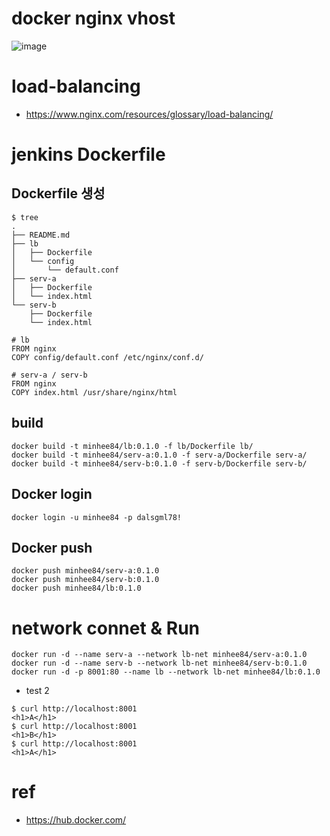 # docker nginx vhost

![image](https://github.com/pySatellite/docker-nginx-vhost/assets/87309910/878eaf6a-18bc-4467-8b3f-5086de8ff3a1)

# load-balancing
- https://www.nginx.com/resources/glossary/load-balancing/

# jenkins Dockerfile

## Dockerfile 생성

```
$ tree
.
├── README.md
├── lb
│   ├── Dockerfile
│   └── config
│       └── default.conf
├── serv-a
│   ├── Dockerfile
│   └── index.html
└── serv-b
    ├── Dockerfile
    └── index.html

# lb
FROM nginx
COPY config/default.conf /etc/nginx/conf.d/

# serv-a / serv-b
FROM nginx
COPY index.html /usr/share/nginx/html
```

## build
```
docker build -t minhee84/lb:0.1.0 -f lb/Dockerfile lb/
docker build -t minhee84/serv-a:0.1.0 -f serv-a/Dockerfile serv-a/
docker build -t minhee84/serv-b:0.1.0 -f serv-b/Dockerfile serv-b/
```

## Docker login
```
docker login -u minhee84 -p dalsgml78!
```

## Docker push
```
docker push minhee84/serv-a:0.1.0
docker push minhee84/serv-b:0.1.0
docker push minhee84/lb:0.1.0
```

# network connet & Run
```
docker run -d --name serv-a --network lb-net minhee84/serv-a:0.1.0
docker run -d --name serv-b --network lb-net minhee84/serv-b:0.1.0
docker run -d -p 8001:80 --name lb --network lb-net minhee84/lb:0.1.0
```

- test 2
```
$ curl http://localhost:8001
<h1>A</h1>
$ curl http://localhost:8001
<h1>B</h1>
$ curl http://localhost:8001
<h1>A</h1>
```

# ref
- https://hub.docker.com/
